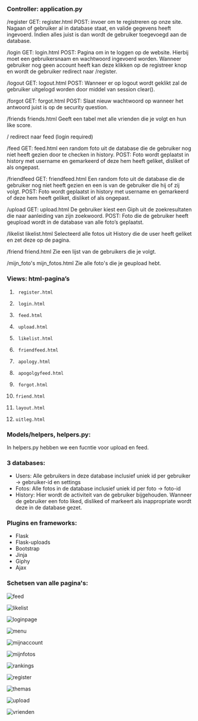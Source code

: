 ### Controller: application.py

/register
GET:     register.html
POST:    invoer om te registreren op onze site. Nagaan of gebruiker al in database staat, en valide gegevens heeft ingevoerd. Indien alles juist is dan wordt de gebruiker toegevoegd aan de database.

/login
GET:    login.html
POST: Pagina om in te loggen op de website. Hierbij moet een gebruikersnaam en wachtwoord ingevoerd worden.  Wanneer gebruiker nog geen account heeft kan deze klikken op de registreer knop en wordt de gebruiker redirect naar /register.

/logout
GET:    logout.html
POST:   Wanneer er op logout wordt geklikt zal de gebruiker uitgelogd worden door middel van session clear().

/forgot
GET:    forgot.html
POST:   Slaat nieuw wachtwoord op wanneer het antwoord juist is op de security question. 

/friends
friends.html
Geeft een tabel met alle vrienden die je volgt en hun like score.

/
redirect naar feed (login required)

/feed
GET: feed.html een random foto uit de database die de gebruiker nog niet heeft gezien door te checken in history.
POST: Foto wordt geplaatst in history met username en gemarkeerd of deze hem heeft geliket, disliket of als ongepast.

/friendfeed
GET: friendfeed.html 
Een random foto uit de database die de gebruiker nog niet heeft gezien en een is van de gebruiker die hij of zij volgt.
POST: Foto wordt geplaatst in history met username en gemarkeerd of deze hem heeft geliket, disliket of als ongepast.

/upload
GET: upload.html 
De gebruiker kiest een Giph uit de zoekresultaten die naar aanleiding van zijn zoekwoord.
POST: Foto die de gebruiker heeft geupload wordt in de database van alle foto’s geplaatst.

/likelist
likelist.html
Selecteerd alle fotos uit History die de user heeft geliket en zet deze op de pagina.

/friend
friend.html 
Zie een lijst van de gebruikers die je volgt. 

/mijn_foto's 
mijn_fotos.html 
Zie alle foto's die je geupload hebt.

### Views: html-pagina’s
1.      register.html
2.      login.html
3.      feed.html
4.      upload.html
5.      likelist.html
6.      friendfeed.html
7.      apology.html
8.      apogolgyfeed.html
9.      forgot.html
10.     friend.html
11.     layout.html
12.     uitleg.html


### Models/helpers, helpers.py:
In helpers.py hebben we een fucntie voor upload en feed. 


### 3 databases:
- Users: Alle gebruikers in deze database inclusief uniek id per gebruiker -> gebruiker-id en settings
- Fotos: Alle fotos in de database inclusief uniek id per foto -> foto-id
- History: Hier wordt de activiteit van de gebruiker bijgehouden. Wanneer de gebruiker een foto liked, disliked of markeert als inappropriate wordt deze in de database gezet. 


### Plugins en frameworks:
- Flask
- Flask-uploads
- Bootstrap
- Jinja
- Giphy
- Ajax


### Schetsen van alle pagina's:

![feed](fotos_technisch_ontwerp/feed3.png)

![likelist](fotos_technisch_ontwerp/likelist2.png)

![loginpage](fotos_technisch_ontwerp/loginpage.png)

![menu](fotos_technisch_ontwerp/menu2.png)

![mijnaccount](fotos_technisch_ontwerp/mijnaccount.png)

![mijnfotos](fotos_technisch_ontwerp/mijnfotos2.png)

![rankings](fotos_technisch_ontwerp/rankings2.png)

![register](fotos_technisch_ontwerp/register.png)

![themas](fotos_technisch_ontwerp/themas2.png)

![upload](fotos_technisch_ontwerp/upload.png)

![vrienden](fotos_technisch_ontwerp/vrienden2.png)



